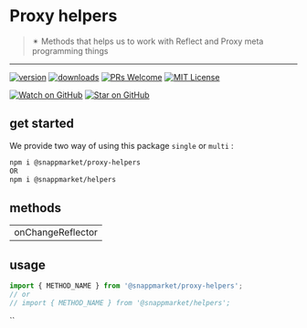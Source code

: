 # Proxy helpers
> ✴ Methods that helps us to work with Reflect and Proxy meta programming things
----

[![version](https://img.shields.io/npm/v/@snappmarket/proxy-helpers.svg?style=flat-square)](https://www.npmjs.com/package/@snappmarket/proxy-helpers)
[![downloads](https://img.shields.io/npm/dm/@snappmarket/proxy-helpers.svg?style=flat-square)](http://www.npmtrends.com/@snappmarket/proxy-helpers)
[![PRs Welcome](https://img.shields.io/badge/PRs-welcome-brightgreen.svg?style=flat-square)](http://makeapullrequest.com)
[![MIT License](https://img.shields.io/npm/l/@snappmarket/proxy-helpers.svg?style=flat-square)](https://github.com/snappmarket/react-hooks/tree/master/packages/useDidUpdateEffect/blob/master/LICENSE.md)

[![Watch on GitHub](https://img.shields.io/github/watchers/snappmarket/react-hooks.svg?style=social)](https://github.com/snappmarket/react-hooks/watchers)
[![Star on GitHub](https://img.shields.io/github/stars/snappmarket/react-hooks.svg?style=social)](https://github.com/snappmarket/react-hooks/stargazers)

## get started 
We provide two way of using this package `single` or `multi` :
```bash
npm i @snappmarket/proxy-helpers
OR
npm i @snappmarket/helpers
```

## methods
|        |
| ------ |
| onChangeReflector                                                 |  

## usage 
```javascript
import { METHOD_NAME } from '@snappmarket/proxy-helpers';
// or 
// import { METHOD_NAME } from '@snappmarket/helpers';
```
``
